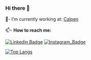  <!-- [![profile](https://cr-ss-service.azurewebsites.net/api/ScreenShot?widget=summary&username=Esqulo)]() -->

### Hi there 👋

💼- I’m currently working at: <!-- [![Calpen](https://www.calpen.com.br/wp-content/uploads/2021/06/LOGO-CALPEN.svg) --> [Calpen](https://www.calpen.com.br/)<br/>
<br/>
📫- <b>How to reach me:</b> <br/>


[![Linkedin Badge](https://img.shields.io/badge/%20-LinkedIn-blue?style=for-the-badge&logo=linkedin)](https://www.linkedin.com/in/juancunha2000/)
[![Instagram_Badge](https://img.shields.io/badge/-Instagram-ddd?style=for-the-badge&logo=instagram)](https://www.instagram.com/juan_edc/)

<!--- 🌱 I’m currently learning ...
 👯 I’m looking to collaborate on ...
 🤔 I’m looking for help with ...
 💬 Ask me about ...
- 😄 Pronouns: ...
- ⚡ Fun fact: ...-->

<!-- [![Juan's github stats](https://github-readme-stats.vercel.app/api?username=Esqulo&show_icons=true&theme=radical)](https://github.com/anuraghazra/github-readme-stats) -->

<!-- [![stats](https://cr-skills-chart-widget.azurewebsites.net/api/api?username=Esqulo)]() -->
 [![Top Langs](https://github-readme-stats.vercel.app/api/top-langs/?username=Esqulo&layout=compact&theme=tokyonight)](https://github.com/anuraghazra/github-readme-stats)

